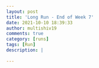 ```yaml
---
layout: post
title: 'Long Run - End of Week 7'
date: 2021-10-10 18:39:33
author: multishiv19
comments: true
category: [runs]
tags: [Run]
description: |
    
---
```





<div width='100%' class='strava-embed-placeholder' data-embed-type='activity' data-embed-id='6090507128'></div>
<script src='https://strava-embeds.com/embed.js'></script>
